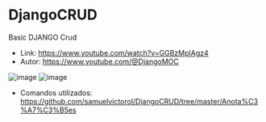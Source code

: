 # DjangoCRUD
Basic DJANGO Crud

- Link: https://www.youtube.com/watch?v=GGBzMpIAgz4
- Autor: https://www.youtube.com/@DjangoMOC


![image](https://user-images.githubusercontent.com/95868897/220481232-8eb960de-c4ff-4eac-80cf-81f244fc88e7.png)
![image](https://user-images.githubusercontent.com/95868897/220481426-3bdf0871-13c1-4616-a6d3-4b36cbe6be8e.png)

- Comandos utilizados: https://github.com/samuelvictorol/DjangoCRUD/tree/master/Anota%C3%A7%C3%B5es
